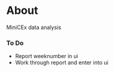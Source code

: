 # About

MiniCEx data analysis

### To Do

* Report weeknumber in ui
* Work through report and enter into ui